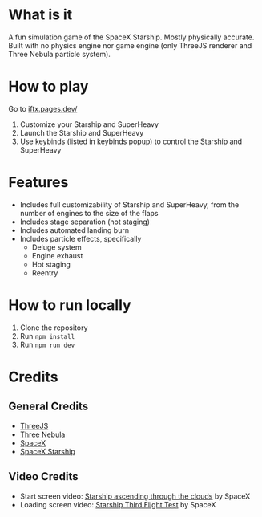# What is it

A fun simulation game of the SpaceX Starship. Mostly physically accurate. Built with no physics engine nor game engine (only ThreeJS renderer and Three Nebula particle system).

# How to play

Go to [iftx.pages.dev/](https://iftx.pages.dev/)

1. Customize your Starship and SuperHeavy
2. Launch the Starship and SuperHeavy
3. Use keybinds (listed in keybinds popup) to control the Starship and SuperHeavy

# Features

- Includes full customizability of Starship and SuperHeavy, from the number of engines to the size of the flaps
- Includes stage separation (hot staging)
- Includes automated landing burn
- Includes particle effects, specifically
    - Deluge system
    - Engine exhaust
    - Hot staging
    - Reentry

# How to run locally

1. Clone the repository
2. Run `npm install`
3. Run `npm run dev`

# Credits

## General Credits

- [ThreeJS](https://threejs.org/)
- [Three Nebula](https://three-nebula.org/)
- [SpaceX](https://www.spacex.com/)
- [SpaceX Starship](https://www.spacex.com/vehicles/starship/)

## Video Credits

- Start screen video: [Starship ascending through the clouds](https://twitter.com/SpaceX/status/1768747417716101402) by SpaceX
- Loading screen video: [Starship Third Flight Test](https://www.youtube.com/watch?v=ApMrILhTulI) by SpaceX